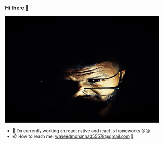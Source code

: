### Hi there 👋
 <img src="https://github.com/mohannadprogrammer/mohannadprogrammer/blob/master/m1.jpg"  width="100%" height ="350px"/>


- 🔭 I’m currently working on react native and react js frameworks 😍😘
- 📫 How to reach me: waheedmohannad55578@gmail.com 👾
 
